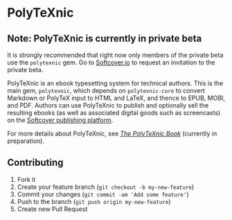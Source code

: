 # PolyTeXnic

## **Note:** PolyTeXnic is currently in private beta

It is strongly recommended that right now only members of the private beta use the `polytexnic` gem. Go to [Softcover.io](http://softcover.io/) to request an invitation to the private beta.

PolyTeXnic is an ebook typesetting system for technical authors. This is the main gem, `polytexnic`, which depends on `polytexnic-core` to convert Markdown or PolyTeX input to HTML and LaTeX, and thence to EPUB, MOBI, and PDF. Authors can use PolyTeXnic to publish and optionally sell the resulting ebooks (as well as associated digital goods such as screencasts) on the [Softcover publishing platform](http://softcover.io/).

For more details about PolyTeXnic, see [*The PolyTeXnic Book*](http://polytexnic.org/book) (currently in preparation).

<!--
# Polytexnic CLI

Command line interface for Polytexnic.com

## Installation

    $ gem install polytexnic

## Usage

    $ polytexnic <command>

## Commands:

* login
* logout
* build:html, build:pdf, build:epub, build:mobi, build:all
* build (aliased to build:html)
* publish
* new

## Development Notes
    $ polytexnic config:add host=http://localhost:3000

  * use "silence=false" to unsilence spec output:

    $ silence=false bundle exec rspec 
-->
## Contributing

1. Fork it
2. Create your feature branch (`git checkout -b my-new-feature`)
3. Commit your changes (`git commit -am 'Add some feature'`)
4. Push to the branch (`git push origin my-new-feature`)
5. Create new Pull Request
